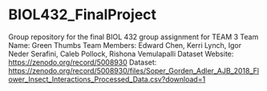 # BIOL432_FinalProject
Group repository for the final BIOL 432 group assignment for TEAM 3
Team Name: Green Thumbs
Team Members: Edward Chen, Kerri Lynch, Igor Neder Serafini, Caleb Pollock, Rishona Vemulapalli
Dataset Website: https://zenodo.org/record/5008930
Dataset: https://zenodo.org/record/5008930/files/Soper_Gorden_Adler_AJB_2018_Flower_Insect_Interactions_Processed_Data.csv?download=1
